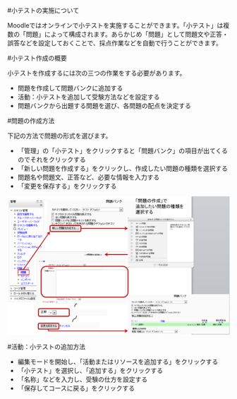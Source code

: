 ﻿#小テストの実施について

Moodleではオンラインで小テストを実施することができます。「小テスト」は複数の「問題」によって構成されます。あらかじめ「問題」として問題文や正答・誤答などを設定しておくことで、採点作業などを自動で行うことができます。

#小テスト作成の概要

小テストを作成するには次の三つの作業をする必要があります。

* 問題を作成して問題バンクに追加する
* 活動：小テストを追加して受験方法などを設定する
* 問題バンクから出題する問題を選び、各問題の配点を決定する

#問題の作成方法

下記の方法で問題の形式を選びます。

* 「管理」の「小テスト」をクリックすると「問題バンク」の項目が出てくるのでそれをクリックする
* 「新しい問題を作成する」をクリックし、作成したい問題の種類を選択する
* 問題名や問題文、正答など、必要な情報を入力する
* 「変更を保存する」をクリックする

![Qbank](../image/Qbank.png)

#活動：小テストの追加方法

* 編集モードを開始し、「活動またはリソースを追加する」をクリックする
* 「小テスト」を選択し、「追加する」をクリックする
* 「名称」などを入力し、受験の仕方を設定する
* 「保存してコースに戻る」をクリックする